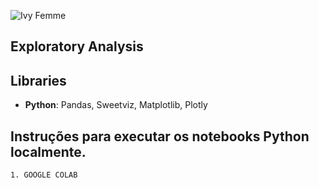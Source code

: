 ![Ivy Femme](https://user-images.githubusercontent.com/89526250/160214480-0c681da1-c33a-49e1-8b63-319b31074f78.jpg)
## Exploratory Analysis

## Libraries
  - **Python**: Pandas, Sweetviz, Matplotlib,  Plotly 
  
  ##  Instruções para executar os notebooks Python localmente.

    1. GOOGLE COLAB
